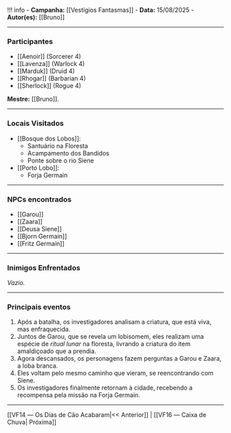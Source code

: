 !!! info
	- **Campanha:** [[Vestígios Fantasmas]]
	- **Data:** 15/08/2025
	- **Autor(es):** [[Bruno]]

---

### Participantes

- [[Aenoir]] (Sorcerer 4)
- [[Lavenza]] (Warlock 4)
- [[Marduk]] (Druid 4)
- [[Rhogar]] (Barbarian 4)
- [[Sherlock]] (Rogue 4)

**Mestre:** [[Bruno]].

---  

### Locais Visitados

- [[Bosque dos Lobos]]:
	- Santuário na Floresta
	- Acampamento dos Bandidos
	- Ponte sobre o rio Siene
- [[Porto Lobo]]:
	- Forja Germain

---

### NPCs encontrados

- [[Garou]]
- [[Zaara]]
- [[Deusa Siene]]
- [[Bjorn Germain]]
- [[Fritz Germain]]

---

### Inimigos Enfrentados

*Vazio.*

---

### Principais eventos

1. Após a batalha, os investigadores analisam a criatura, que está viva, mas enfraquecida.
2. Juntos de Garou, que se revela um lobisomem, eles realizam uma espécie de *ritual lunar* na floresta, livrando a criatura do item amaldiçoado que a prendia.
3. Agora descansados, os personagens fazem perguntas a Garou e Zaara, a loba branca.
4. Eles voltam pelo mesmo caminho que vieram, se reencontrando com Siene.
5. Os investigadores finalmente retornam à cidade, recebendo a recompensa pela missão na Forja Germain.

---

[[VF14 ― Os Dias de Cão Acabaram|<< Anterior]] | [[VF16 ― Caixa de Chuva| Próxima]]